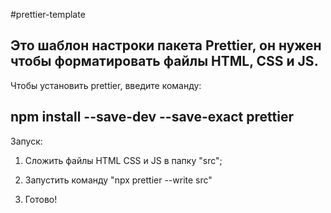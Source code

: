 #prettier-template

Это шаблон настроки пакета Prettier, он нужен чтобы форматировать файлы HTML, CSS и JS.
----------
Чтобы установить prettier, введите команду:

npm install --save-dev --save-exact prettier
----------
Запуск:

1. Сложить файлы HTML CSS и JS в папку "src";

2. Запустить команду "npx prettier --write src"

3. Готово!